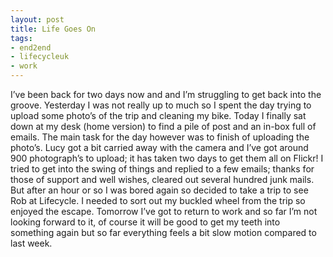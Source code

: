 ```yaml
---
layout: post
title: Life Goes On
tags:
- end2end
- lifecycleuk
- work
---
```

I’ve been back for two days now and and I’m struggling to get back into the groove.
Yesterday I was not really up to much so I spent the day trying to upload some photo’s of the trip and cleaning my bike.
Today I finally sat down at my desk (home version) to find a pile of post and an in-box full of emails. The main task for the day however was to finish of uploading the photo’s.
Lucy got a bit carried away with the camera and I’ve got around 900 photograph’s to upload; it has taken two days to get them all on Flickr!
I tried to get into the swing of things and replied to a few emails; thanks for those of support and well wishes, cleared out several hundred junk mails. But after an hour or so I was bored again so decided to take a trip to see Rob at Lifecycle. I needed to sort out my buckled wheel from the trip so enjoyed the escape.
Tomorrow I’ve got to return to work and so far I’m not looking forward to it, of course it will be good to get my teeth into something again but so far everything feels a bit slow motion compared to last week.
